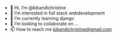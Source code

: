 - 👋 Hi, I’m @kibandichristine
- 👀 I’m interested in full stack webdevelopment
- 🌱 I’m currently learning django
- 💞️ I’m looking to collaborate on ...
- 📫 How to reach me kibandichristine@gmail.com

<!---
kibandichristine/kibandichristine is a ✨ special ✨ repository because its `README.md` (this file) appears on your GitHub profile.
You can click the Preview link to take a look at your changes.
--->
